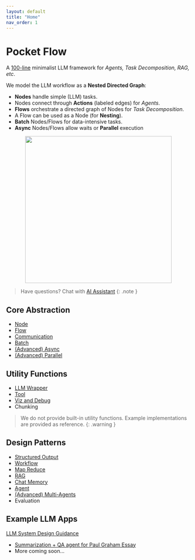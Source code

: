 ```yaml
---
layout: default
title: "Home"
nav_order: 1
---
```


# Pocket Flow

A [100-line](https://github.com/the-pocket/PocketFlow/blob/main/pocketflow/__init__.py) minimalist LLM framework for *Agents, Task Decomposition, RAG, etc*.


We model the LLM workflow as a **Nested Directed Graph**:
- **Nodes** handle simple (LLM) tasks.
- Nodes connect through **Actions** (labeled edges) for *Agents*.  
- **Flows** orchestrate a directed graph of Nodes for *Task Decomposition*.
- A Flow can be used as a Node (for **Nesting**).
- **Batch** Nodes/Flows for data-intensive tasks.
- **Async** Nodes/Flows allow waits or **Parallel** execution


<div align="center">
  <img src="https://github.com/the-pocket/PocketFlow/raw/main/assets/minillmflow.jpg?raw=true" width="400"/>
</div>



> Have questions? Chat with [AI Assistant](https://chatgpt.com/g/g-677464af36588191b9eba4901946557b-mini-llm-flow-assistant)
{: .note }


## Core Abstraction

- [Node](./node.md)
- [Flow](./flow.md)
- [Communication](./communication.md)
- [Batch](./batch.md)
- [(Advanced) Async](./async.md)
- [(Advanced) Parallel](./parallel.md)

## Utility Functions

- [LLM Wrapper](./llm.md)
- [Tool](./tool.md)
- [Viz and Debug](./viz.md)
- Chunking

> We do not provide built-in utility functions. Example implementations are provided as reference.
{: .warning }


## Design Patterns

- [Structured Output](./structure.md)
- [Workflow](./decomp.md)
- [Map Reduce](./mapreduce.md)
- [RAG](./rag.md)
- [Chat Memory](./memory.md)
- [Agent](./agent.md)
- [(Advanced) Multi-Agents](./multi_agent.md)
- Evaluation

## Example LLM Apps

[LLM System Design Guidance](./guide.md)

- [Summarization + QA agent for Paul Graham Essay](./essay.md)
- More coming soon...

